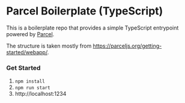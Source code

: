 # Parcel Boilerplate (TypeScript)

This is a boilerplate repo that provides a simple TypeScript entrypoint powered by [Parcel](https://parceljs.org/).

The structure is taken mostly from https://parceljs.org/getting-started/webapp/.

### Get Started
1. `npm install`
1. `npm run start`
1. http://localhost:1234

